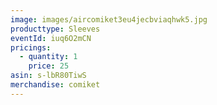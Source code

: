 ```yaml
---
image: images/aircomiket3eu4jecbviaqhwk5.jpg
producttype: Sleeves
eventId: iuq6O2mCN
pricings:
  - quantity: 1
    price: 25
asin: s-lbR80TiwS
merchandise: comiket
---
```

